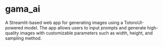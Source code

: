 # gama_ai
A Streamlit-based web app for generating images using a TotoroUI-powered model. The app allows users to input prompts and generate high-quality images with customizable parameters such as width, height, and sampling method.
